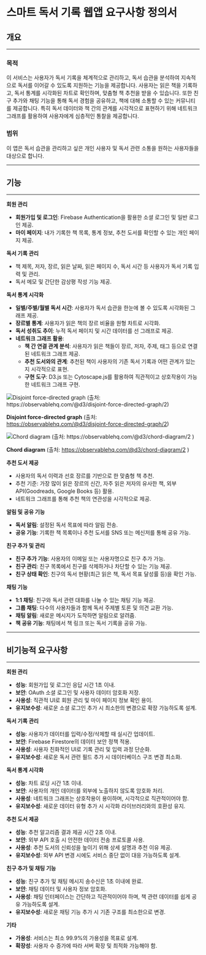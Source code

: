 # 스마트 독서 기록 웹앱 **요구사항 정의서**

## **개요**

---

### **목적**

이 서비스는 사용자가 독서 기록을 체계적으로 관리하고, 독서 습관을 분석하여 지속적으로 독서를 이어갈 수 있도록 지원하는 기능을 제공합니다. 사용자는 읽은 책을 기록하고, 독서 통계를 시각화된 차트로 확인하며, 맞춤형 책 추천을 받을 수 있습니다. 또한 친구 추가와 채팅 기능을 통해 독서 경험을 공유하고, 책에 대해 소통할 수 있는 커뮤니티를 제공합니다. 특히 독서 데이터와 책 간의 관계를 시각적으로 표현하기 위해 네트워크 그래프를 활용하여 사용자에게 심층적인 통찰을 제공합니다.

### **범위**

이 앱은 독서 습관을 관리하고 싶은 개인 사용자 및 독서 관련 소통을 원하는 사용자들을 대상으로 합니다.

---

## **기능**

---

**회원 관리**

- **회원가입 및 로그인**: Firebase Authentication을 활용한 소셜 로그인 및 일반 로그인 제공.
- **마이 페이지**: 내가 기록한 책 목록, 통계 정보, 추천 도서를 확인할 수 있는 개인 페이지 제공.

**독서 기록 관리**

- 책 제목, 저자, 장르, 읽은 날짜, 읽은 페이지 수, 독서 시간 등 사용자가 독서 기록 입력 및 관리.
- 독서 메모 및 간단한 감상평 작성 기능 제공.

**독서 통계 시각화**

- **일별/주별/월별 독서 시간**: 사용자가 독서 습관을 한눈에 볼 수 있도록 시각화된 그래프 제공.
- **장르별 통계**: 사용자가 읽은 책의 장르 비율을 원형 차트로 시각화.
- **독서 성취도 추이**: 누적 독서 페이지 및 시간 데이터를 선 그래프로 제공.
- **네트워크 그래프 활용**:
    - **책 간 연결 관계 분석**: 사용자가 읽은 책들이 장르, 저자, 주제, 태그 등으로 연결된 네트워크 그래프 제공.
    - **추천 도서와의 관계**: 추천된 책이 사용자의 기존 독서 기록과 어떤 관계가 있는지 시각적으로 표현.
    - **구현 도구**: D3.js 또는 Cytoscape.js를 활용하여 직관적이고 상호작용이 가능한 네트워크 그래프 구현.

![**Disjoint force-directed graph** (출처: https://observablehq.com/@d3/disjoint-force-directed-graph/2)](https://prod-files-secure.s3.us-west-2.amazonaws.com/b5df8ca9-ce3d-4838-a145-53af9273b0db/c812f392-4cf5-4cfe-8dde-7da866fce984/image.png)

**Disjoint force-directed graph** (출처: https://observablehq.com/@d3/disjoint-force-directed-graph/2)

![**Chord diagram**  (출처: https://observablehq.com/@d3/chord-diagram/2 )](https://prod-files-secure.s3.us-west-2.amazonaws.com/b5df8ca9-ce3d-4838-a145-53af9273b0db/01611bb0-460b-4f36-b059-85c3fd29d61a/image.png)

**Chord diagram**  (출처: https://observablehq.com/@d3/chord-diagram/2 )

**추천 도서 제공**

- 사용자의 독서 이력과 선호 장르를 기반으로 한 맞춤형 책 추천.
- 추천 기준: 가장 많이 읽은 장르의 신간, 자주 읽은 저자의 유사한 책, 외부 API(Goodreads, Google Books 등) 활용.
- 네트워크 그래프를 통해 추천 책의 연관성을 시각적으로 제공.

**알림 및 공유 기능**

- **독서 알림**: 설정된 독서 목표에 따라 알림 전송.
- **공유 기능**: 기록한 책 목록이나 추천 도서를 SNS 또는 메신저를 통해 공유 가능.

**친구 추가 및 관리**

- **친구 추가 기능**: 사용자의 이메일 또는 사용자명으로 친구 추가 가능.
- **친구 관리**: 친구 목록에서 친구를 삭제하거나 차단할 수 있는 기능 제공.
- **친구 상태 확인**: 친구의 독서 현황(최근 읽은 책, 독서 목표 달성률 등)을 확인 가능.

**채팅 기능**

- **1:1 채팅**: 친구와 독서 관련 대화를 나눌 수 있는 채팅 기능 제공.
- **그룹 채팅**: 다수의 사용자들과 함께 독서 주제별 토론 및 의견 교환 가능.
- **채팅 알림**: 새로운 메시지가 도착하면 알림으로 알려줌.
- **책 공유 기능**: 채팅에서 책 링크 또는 독서 기록을 공유 가능.

---

## **비기능적 요구사항**

---

**회원 관리**

- **성능**: 회원가입 및 로그인 응답 시간 1초 이내.
- **보안**: OAuth 소셜 로그인 및 사용자 데이터 암호화 저장.
- **사용성**: 직관적 UI로 회원 관리 및 마이 페이지 정보 확인 용이.
- **유지보수성**: 새로운 소셜 로그인 추가 시 최소한의 변경으로 확장 가능하도록 설계.

**독서 기록 관리**

- **성능**: 사용자가 데이터를 입력/수정/삭제할 때 실시간 업데이트.
- **보안**: Firebase Firestore의 데이터 보안 정책 적용.
- **사용성**: 사용자 친화적인 UI로 기록 관리 및 입력 과정 단순화.
- **유지보수성**: 새로운 독서 관련 필드 추가 시 데이터베이스 구조 변경 최소화.

**독서 통계 시각화**

- **성능**: 차트 로딩 시간 1초 이내.
- **보안**: 사용자의 개인 데이터를 외부에 노출하지 않도록 암호화 처리.
- **사용성**: 네트워크 그래프는 상호작용이 용이하며, 시각적으로 직관적이어야 함.
- **유지보수성**: 새로운 데이터 유형 추가 시 시각화 라이브러리와의 호환성 유지.

**추천 도서 제공**

- **성능**: 추천 알고리즘 결과 제공 시간 2초 이내.
- **보안**: 외부 API 호출 시 안전한 데이터 전송 프로토콜 사용.
- **사용성**: 추천 도서의 신뢰성을 높이기 위해 상세 설명과 추천 이유 제공.
- **유지보수성**: 외부 API 변경 시에도 서비스 중단 없이 대응 가능하도록 설계.

**친구 추가 및 채팅 기능**

- **성능**: 친구 추가 및 채팅 메시지 송수신은 1초 이내에 완료.
- **보안**: 채팅 데이터 및 사용자 정보 암호화.
- **사용성**: 채팅 인터페이스는 간단하고 직관적이어야 하며, 책 관련 데이터를 쉽게 공유 가능하도록 설계.
- **유지보수성**: 새로운 채팅 기능 추가 시 기존 구조를 최소한으로 변경.

**기타**

- **가용성**: 서비스는 최소 99.9%의 가용성을 목표로 설계.
- **확장성**: 사용자 수 증가에 따라 서버 확장 및 최적화 가능해야 함.